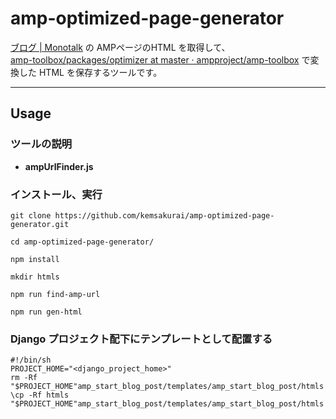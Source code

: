 # amp-optimized-page-generator       

[ブログ | Monotalk](https://www.monotalk.xyz/) の AMPページのHTML を取得して、    
[amp-toolbox/packages/optimizer at master · ampproject/amp-toolbox](https://github.com/ampproject/amp-toolbox/tree/master/packages/optimizer) で変換した HTML を保存するツールです。     


-----------------------------------------------------
## Usage            

### ツールの説明       

* **ampUrlFinder.js**        


### インストール、実行    
```console
git clone https://github.com/kemsakurai/amp-optimized-page-generator.git
```

```console
cd amp-optimized-page-generator/
```

```console
npm install
```

```console
mkdir htmls
```

```console
npm run find-amp-url
```

```console
npm run gen-html
```

### Django プロジェクト配下にテンプレートとして配置する    
```console
#!/bin/sh
PROJECT_HOME="<django_project_home>"
rm -Rf "$PROJECT_HOME"amp_start_blog_post/templates/amp_start_blog_post/htmls
\cp -Rf htmls "$PROJECT_HOME"amp_start_blog_post/templates/amp_start_blog_post/htmls
````
